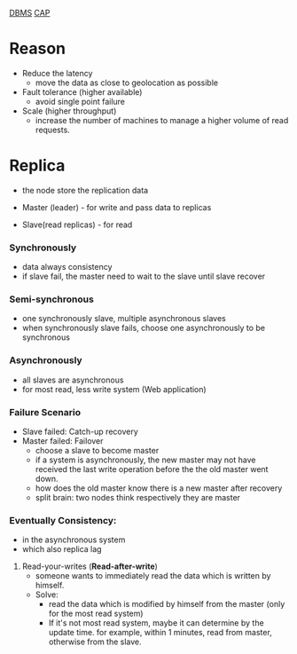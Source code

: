 [DBMS](DBMS.md)
[CAP](CAP.md)

# Reason

- Reduce the latency
	- move the data as close to geolocation as possible
- Fault tolerance (higher available)
	- avoid single point failure
- Scale (higher throughput)
	- increase the number of machines to manage a higher volume of read requests.

# Replica
- the node store the replication data

- Master (leader) - for write and pass data to replicas
- Slave(read replicas) - for read
### Synchronously
- data always consistency
- if slave fail, the master need to wait to the slave until slave recover
### Semi-synchronous
- one synchronously slave, multiple asynchronous slaves
- when synchronously slave fails, choose one asynchronously to be synchronous
### Asynchronously
- all slaves are asynchronous
- for most read, less write system (Web application)

### Failure Scenario
- Slave failed: Catch-up recovery
- Master failed: Failover
	- choose a slave to become master
	- if a system is asynchronously, the new master may not have received the last write operation before the the old master went down.
	- how does the old master know there is a new master after recovery
	- split brain: two nodes think respectively they are master

### Eventually Consistency:
- in the asynchronous system
- which also replica lag
1. Read-your-writes (**Read-after-write**)
	- someone wants to immediately read the data which is written by himself.
	- Solve:
		- read the data which is modified by himself  from the master (only for the most read system)
		- If it's not most read system, maybe it can determine by the update time. for example, within 1 minutes, read from master, otherwise from the slave.